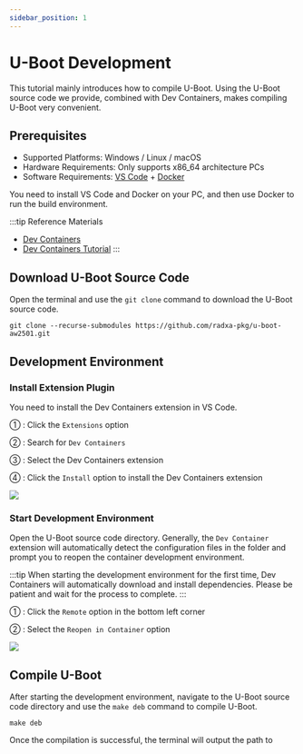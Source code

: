 ```yaml
---
sidebar_position: 1
---
```


# U-Boot Development

This tutorial mainly introduces how to compile U-Boot. Using the U-Boot source code we provide, combined with Dev Containers, makes compiling U-Boot very convenient.

## Prerequisites

- Supported Platforms: Windows / Linux / macOS
- Hardware Requirements: Only supports x86_64 architecture PCs
- Software Requirements: [VS Code](https://code.visualstudio.com/Download) + [Docker](https://www.docker.com/get-started/)

You need to install VS Code and Docker on your PC, and then use Docker to run the build environment.

:::tip Reference Materials

- [Dev Containers](https://code.visualstudio.com/docs/devcontainers/containers)
- [Dev Containers Tutorial](https://code.visualstudio.com/docs/devcontainers/tutorial)
  :::

## Download U-Boot Source Code

Open the terminal and use the `git clone` command to download the U-Boot source code.

<NewCodeBlock tip="PC@host$" type="host">

```
git clone --recurse-submodules https://github.com/radxa-pkg/u-boot-aw2501.git
```

</NewCodeBlock>

## Development Environment

### Install Extension Plugin

You need to install the Dev Containers extension in VS Code.

① : Click the `Extensions` option

② : Search for `Dev Containers`

③ : Select the Dev Containers extension

④ : Click the `Install` option to install the Dev Containers extension

<div style={{textAlign: 'center'}}>
  <img src="/en/img/cubie/a7a/vscode-dev-container.webp" style={{width: '100%', maxWidth: '1200px'}} />
</div>

### Start Development Environment

Open the U-Boot source code directory. Generally, the `Dev Container` extension will automatically detect the configuration files in the folder and prompt you to reopen the container development environment.

:::tip
When starting the development environment for the first time, Dev Containers will automatically download and install dependencies. Please be patient and wait for the process to complete.
:::

① : Click the `Remote` option in the bottom left corner

② : Select the `Reopen in Container` option

<div style={{textAlign: 'center'}}>
  <img src="/en/img/cubie/a7a/vscode-dev-container-reopen.webp" style={{width: '100%', maxWidth: '1200px'}} />
</div>

## Compile U-Boot

After starting the development environment, navigate to the U-Boot source code directory and use the `make deb` command to compile U-Boot.

<NewCodeBlock tip="PC@host$" type="host">

```
make deb
```

</NewCodeBlock>

Once the compilation is successful, the terminal will output the path to
